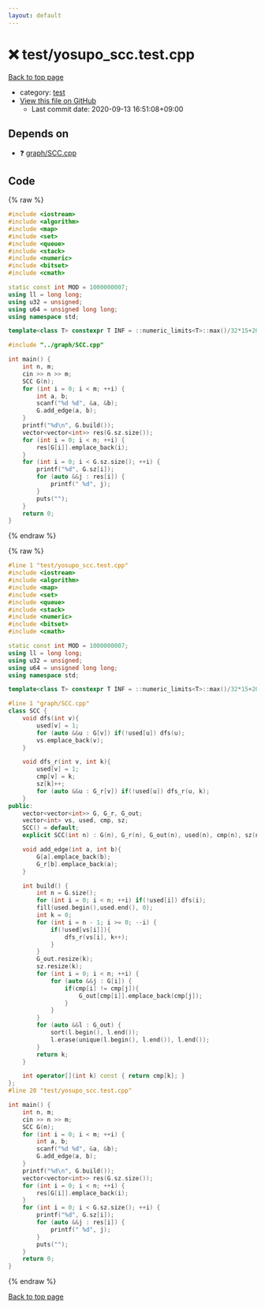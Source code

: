 ```yaml
---
layout: default
---
```


<!-- mathjax config similar to math.stackexchange -->
<script type="text/javascript" async
  src="https://cdnjs.cloudflare.com/ajax/libs/mathjax/2.7.5/MathJax.js?config=TeX-MML-AM_CHTML">
</script>
<script type="text/x-mathjax-config">
  MathJax.Hub.Config({
    TeX: { equationNumbers: { autoNumber: "AMS" }},
    tex2jax: {
      inlineMath: [ ['$','$'] ],
      processEscapes: true
    },
    "HTML-CSS": { matchFontHeight: false },
    displayAlign: "left",
    displayIndent: "2em"
  });
</script>

<script type="text/javascript" src="https://cdnjs.cloudflare.com/ajax/libs/jquery/3.4.1/jquery.min.js"></script>
<script src="https://cdn.jsdelivr.net/npm/jquery-balloon-js@1.1.2/jquery.balloon.min.js" integrity="sha256-ZEYs9VrgAeNuPvs15E39OsyOJaIkXEEt10fzxJ20+2I=" crossorigin="anonymous"></script>
<script type="text/javascript" src="../../assets/js/copy-button.js"></script>
<link rel="stylesheet" href="../../assets/css/copy-button.css" />


# :x: test/yosupo_scc.test.cpp

<a href="../../index.html">Back to top page</a>

* category: <a href="../../index.html#098f6bcd4621d373cade4e832627b4f6">test</a>
* <a href="{{ site.github.repository_url }}/blob/master/test/yosupo_scc.test.cpp">View this file on GitHub</a>
    - Last commit date: 2020-09-13 16:51:08+09:00




## Depends on

* :question: <a href="../../library/graph/SCC.cpp.html">graph/SCC.cpp</a>


## Code

<a id="unbundled"></a>
{% raw %}
```cpp
#include <iostream>
#include <algorithm>
#include <map>
#include <set>
#include <queue>
#include <stack>
#include <numeric>
#include <bitset>
#include <cmath>

static const int MOD = 1000000007;
using ll = long long;
using u32 = unsigned;
using u64 = unsigned long long;
using namespace std;

template<class T> constexpr T INF = ::numeric_limits<T>::max()/32*15+208;

#include "../graph/SCC.cpp"

int main() {
    int n, m;
    cin >> n >> m;
    SCC G(n);
    for (int i = 0; i < m; ++i) {
        int a, b;
        scanf("%d %d", &a, &b);
        G.add_edge(a, b);
    }
    printf("%d\n", G.build());
    vector<vector<int>> res(G.sz.size());
    for (int i = 0; i < n; ++i) {
        res[G[i]].emplace_back(i);
    }
    for (int i = 0; i < G.sz.size(); ++i) {
        printf("%d", G.sz[i]);
        for (auto &&j : res[i]) {
            printf(" %d", j);
        }
        puts("");
    }
    return 0;
}
```
{% endraw %}

<a id="bundled"></a>
{% raw %}
```cpp
#line 1 "test/yosupo_scc.test.cpp"
#include <iostream>
#include <algorithm>
#include <map>
#include <set>
#include <queue>
#include <stack>
#include <numeric>
#include <bitset>
#include <cmath>

static const int MOD = 1000000007;
using ll = long long;
using u32 = unsigned;
using u64 = unsigned long long;
using namespace std;

template<class T> constexpr T INF = ::numeric_limits<T>::max()/32*15+208;

#line 1 "graph/SCC.cpp"
class SCC {
    void dfs(int v){
        used[v] = 1;
        for (auto &&u : G[v]) if(!used[u]) dfs(u);
        vs.emplace_back(v);
    }

    void dfs_r(int v, int k){
        used[v] = 1;
        cmp[v] = k;
        sz[k]++;
        for (auto &&u : G_r[v]) if(!used[u]) dfs_r(u, k);
    }
public:
    vector<vector<int>> G, G_r, G_out;
    vector<int> vs, used, cmp, sz;
    SCC() = default;
    explicit SCC(int n) : G(n), G_r(n), G_out(n), used(n), cmp(n), sz(n) {}

    void add_edge(int a, int b){
        G[a].emplace_back(b);
        G_r[b].emplace_back(a);
    }

    int build() {
        int n = G.size();
        for (int i = 0; i < n; ++i) if(!used[i]) dfs(i);
        fill(used.begin(),used.end(), 0);
        int k = 0;
        for (int i = n - 1; i >= 0; --i) {
            if(!used[vs[i]]){
                dfs_r(vs[i], k++);
            }
        }
        G_out.resize(k);
        sz.resize(k);
        for (int i = 0; i < n; ++i) {
            for (auto &&j : G[i]) {
                if(cmp[i] != cmp[j]){
                    G_out[cmp[i]].emplace_back(cmp[j]);
                }
            }
        }
        for (auto &&l : G_out) {
            sort(l.begin(), l.end());
            l.erase(unique(l.begin(), l.end()), l.end());
        }
        return k;
    }

    int operator[](int k) const { return cmp[k]; }
};
#line 20 "test/yosupo_scc.test.cpp"

int main() {
    int n, m;
    cin >> n >> m;
    SCC G(n);
    for (int i = 0; i < m; ++i) {
        int a, b;
        scanf("%d %d", &a, &b);
        G.add_edge(a, b);
    }
    printf("%d\n", G.build());
    vector<vector<int>> res(G.sz.size());
    for (int i = 0; i < n; ++i) {
        res[G[i]].emplace_back(i);
    }
    for (int i = 0; i < G.sz.size(); ++i) {
        printf("%d", G.sz[i]);
        for (auto &&j : res[i]) {
            printf(" %d", j);
        }
        puts("");
    }
    return 0;
}

```
{% endraw %}

<a href="../../index.html">Back to top page</a>

